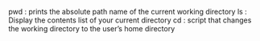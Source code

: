 pwd : prints the absolute path name of the current working directory
ls : Display the contents list of your current directory
cd : script that changes the working directory to the user’s home directory

